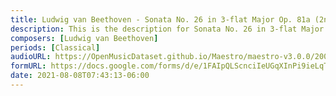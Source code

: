 ```yaml
---
title: Ludwig van Beethoven - Sonata No. 26 in 3-flat Major Op. 81a (2nd & 3rd Movements) (1)
description: This is the description for Sonata No. 26 in 3-flat Major Op. 81a (2nd & 3rd Movements) by Ludwig van Beethoven
composers: [Ludwig van Beethoven]
periods: [Classical]
audioURL: https://OpenMusicDataset.github.io/Maestro/maestro-v3.0.0/2004/MIDI-Unprocessed_XP_09_R1_2004_01-02_ORIG_MID--AUDIO_09_R1_2004_02_Track02_wav.midi
formURL: https://docs.google.com/forms/d/e/1FAIpQLScnciIeUGqXInPi9ieLqTY292S6JNISyjbfZIaMk0PCf5FK8w/viewform
date: 2021-08-08T07:43:13-06:00
---
```

